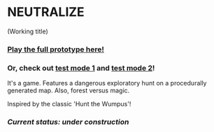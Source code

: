 # NEUTRALIZE
(Working title)

### [Play the full prototype here!](http://marycourtland.github.io/NeutralizeGame/game.html)

### Or, check out [test mode 1](http://marycourtland.github.io/NeutralizeGame/game.html?mode=test) and [test mode 2](http://marycourtland.github.io/NeutralizeGame/prototype.html?mode=test&view=topdown)!

It's a game. Features a dangerous exploratory hunt on a procedurally generated map. Also, forest versus magic.

Inspired by the classic 'Hunt the Wumpus'!

### _Current status: under construction_
